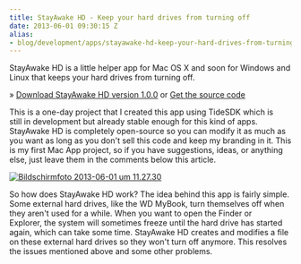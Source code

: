 ```yaml
---
title: StayAwake HD - Keep your hard drives from turning off
date: 2013-06-01 09:30:15 Z
alias:
- blog/development/apps/stayawake-hd-keep-your-hard-drives-from-turning-off
---
```


StayAwake HD is a little helper app for Mac OS X and soon for Windows and Linux that keeps your hard drives from turning off.

» [Download StayAwake HD version 1.0.0](https://github.com/leolabs/StayAwakeHD/raw/master/packages/osx/bundle/StayAwake%20HD.zip) or [Get the source code](https://github.com/leolabs/StayAwakeHD "Get the StayAwake HD source code")

This is a one-day project that I created this app using TideSDK which is still in development but already stable enough for this kind of apps. StayAwake HD is completely open-source so you can modify it as much as you want as long as you don't sell this code and keep my branding in it. This is my first Mac App project, so if you have suggestions, ideas, or anything else, just leave them in the comments below this article.

[![Bildschirmfoto 2013-06-01 um 11.27.30](https://leolabs.imgix.net/assets/2013/06/Bildschirmfoto-2013-06-01-um-11.27.30.png?max-w=700)](/assets/2013/06/Bildschirmfoto-2013-06-01-um-11.27.30.png)

So how does StayAwake HD work? The idea behind this app is fairly simple. Some external hard drives, like the WD MyBook, turn themselves off when they aren't used for a while. When you want to open the Finder or Explorer, the system will sometimes freeze until the hard drive has started again, which can take some time. StayAwake HD creates and modifies a file on these external hard drives so they won't turn off anymore. This resolves the issues mentioned above and some other problems.
